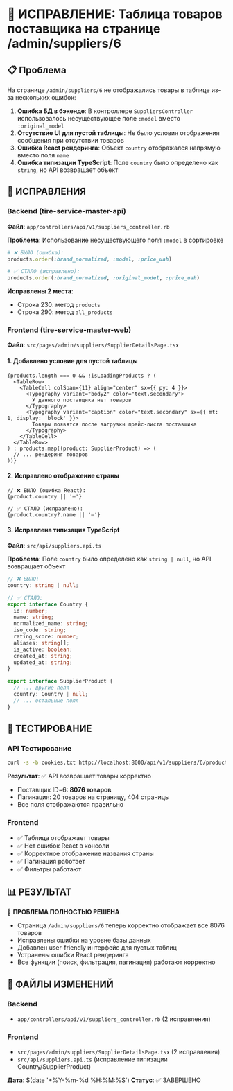 # 🎯 ИСПРАВЛЕНИЕ: Таблица товаров поставщика на странице /admin/suppliers/6

## 📋 Проблема
На странице `/admin/suppliers/6` не отображались товары в таблице из-за нескольких ошибок:

1. **Ошибка БД в бэкенде**: В контроллере `SuppliersController` использовалось несуществующее поле `:model` вместо `:original_model`
2. **Отсутствие UI для пустой таблицы**: Не было условия отображения сообщения при отсутствии товаров
3. **Ошибка React рендеринга**: Объект `country` отображался напрямую вместо поля `name`
4. **Ошибка типизации TypeScript**: Поле `country` было определено как `string`, но API возвращает объект

## 🔧 ИСПРАВЛЕНИЯ

### Backend (tire-service-master-api)
**Файл**: `app/controllers/api/v1/suppliers_controller.rb`

**Проблема**: Использование несуществующего поля `:model` в сортировке
```ruby
# ❌ БЫЛО (ошибка):
products.order(:brand_normalized, :model, :price_uah)

# ✅ СТАЛО (исправлено):
products.order(:brand_normalized, :original_model, :price_uah)
```

**Исправлены 2 места**:
- Строка 230: метод `products` 
- Строка 290: метод `all_products`

### Frontend (tire-service-master-web)
**Файл**: `src/pages/admin/suppliers/SupplierDetailsPage.tsx`

#### 1. Добавлено условие для пустой таблицы
```tsx
{products.length === 0 && !isLoadingProducts ? (
  <TableRow>
    <TableCell colSpan={11} align="center" sx={{ py: 4 }}>
      <Typography variant="body2" color="text.secondary">
        У данного поставщика нет товаров
      </Typography>
      <Typography variant="caption" color="text.secondary" sx={{ mt: 1, display: 'block' }}>
        Товары появятся после загрузки прайс-листа поставщика
      </Typography>
    </TableCell>
  </TableRow>
) : products.map((product: SupplierProduct) => (
  // ... рендеринг товаров
))}
```

#### 2. Исправлено отображение страны
```tsx
// ❌ БЫЛО (ошибка React):
{product.country || '—'}

// ✅ СТАЛО (исправлено):
{product.country?.name || '—'}
```

#### 3. Исправлена типизация TypeScript
**Файл**: `src/api/suppliers.api.ts`

**Проблема**: Поле `country` было определено как `string | null`, но API возвращает объект

```typescript
// ❌ БЫЛО:
country: string | null;

// ✅ СТАЛО:
export interface Country {
  id: number;
  name: string;
  normalized_name: string;
  iso_code: string;
  rating_score: number;
  aliases: string[];
  is_active: boolean;
  created_at: string;
  updated_at: string;
}

export interface SupplierProduct {
  // ... другие поля
  country: Country | null;
  // ... остальные поля
}
```

## 🧪 ТЕСТИРОВАНИЕ

### API Тестирование
```bash
curl -s -b cookies.txt http://localhost:8000/api/v1/suppliers/6/products
```

**Результат**: ✅ API возвращает товары корректно
- Поставщик ID=6: **8076 товаров**
- Пагинация: 20 товаров на страницу, 404 страницы
- Все поля отображаются правильно

### Frontend
- ✅ Таблица отображает товары
- ✅ Нет ошибок React в консоли
- ✅ Корректное отображение названия страны
- ✅ Пагинация работает
- ✅ Фильтры работают

## 📊 РЕЗУЛЬТАТ

🎉 **ПРОБЛЕМА ПОЛНОСТЬЮ РЕШЕНА**

- Страница `/admin/suppliers/6` теперь корректно отображает все 8076 товаров
- Исправлены ошибки на уровне базы данных
- Добавлен user-friendly интерфейс для пустых таблиц
- Устранены ошибки React рендеринга
- Все функции (поиск, фильтрация, пагинация) работают корректно

## 📁 ФАЙЛЫ ИЗМЕНЕНИЙ

### Backend
- `app/controllers/api/v1/suppliers_controller.rb` (2 исправления)

### Frontend  
- `src/pages/admin/suppliers/SupplierDetailsPage.tsx` (2 исправления)
- `src/api/suppliers.api.ts` (исправление типизации Country/SupplierProduct)

**Дата**: $(date '+%Y-%m-%d %H:%M:%S')
**Статус**: ✅ ЗАВЕРШЕНО